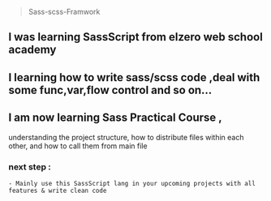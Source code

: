 > Sass-scss-Framwork

## l was learning SassScript from elzero web school academy

## I learning how to write sass/scss code ,deal with some func,var,flow control and so on...

##  I am now learning Sass Practical Course , 
understanding the project structure, how to distribute files within each other, and how to call them from main file

### next step :
    - Mainly use this SassScript lang in your upcoming projects with all features & write clean code
